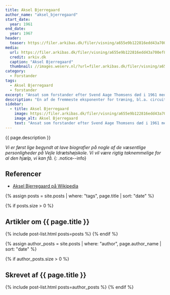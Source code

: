 ```yaml
---
title: Aksel Bjerregaard
author_name: "aksel_bjerregaard"
start_date: 
  year: 1961
end_date:
  year: 1967
header:
  teaser: https://filer.arkibas.dk/filer/visning/a655e9b122816edd43a700ef88d6aa25?t=860f81500e9065900ac37d117d3889c38d1aa7cc591aedad4e2629e0c3414806
media: 
  url: https://filer.arkibas.dk/filer/visning/a655e9b122816edd43a700ef88d6aa25?t=860f81500e9065900ac37d117d3889c38d1aa7cc591aedad4e2629e0c3414806
  credit: arkiv.dk
  caption: "Aksel Bjerregaard"
  thumbnail: //images.weserv.nl/?url=filer.arkibas.dk/filer/visning/a655e9b122816edd43a700ef88d6aa25?t=860f81500e9065900ac37d117d3889c38d1aa7cc591aedad4e2629e0c3414806&w=100
category:
  - Forstander
tags:
  - Aksel Bjerregaard
  - forstander
excerpt: "Ansat som forstander efter Svend Aage Thomsens død i 1961 med stor opbakning fra DIF-baglandet. Forstander sammen med Tage Søgaard. Sluttede som forstander i 1967."
description: "En af de fremmeste eksponenter for træning, bl.a. circuit træning. Blev medforstander for Tage Søgaard. Samarbejdet blev aldrig optimalt og det antydes i Jubilæumsskriftet fra 1992, at Bjerregaard blev nødt til at stoppe, fordi hans livsstil ikke kunne forenes med at være forstander på en Idrætsskole."
sidebar:
  - title: Aksel Bjerregaard
    image: https://filer.arkibas.dk/filer/visning/a655e9b122816edd43a700ef88d6aa25?t=860f81500e9065900ac37d117d3889c38d1aa7cc591aedad4e2629e0c3414806
    image_alt: Aksel Bjerregaard
    text: "Ansat som forstander efter Svend Aage Thomsens død i 1961 med stor opbakning fra DIF-baglandet. Forstander sammen med Tage Søgaard. Sluttede som forstander i 1967."
---
```


{{ page.description }}

_Vi er først lige begyndt at lave biografier på nogle af de væsentlige personligheder på Vejle Idrætshøjskole. Vi vil være rigtig taknemmelige for al den hjælp, vi kan få._
{: .notice--info}

## Referencer

- [Aksel Bjerregaard på Wikipedia](https://da.wikipedia.org/wiki/Aksel_Bjerregaard)

{% assign posts = site.posts | where: "tags", page.title | sort: "date" %}

{% if posts.size > 0 %}
## Artikler om {{ page.title }}
{% include post-list.html posts=posts %}
{% endif %}

{% assign author_posts = site.posts | where: "author", page.author_name | sort: "date" %}

{% if author_posts.size > 0 %}
## Skrevet af {{ page.title }}
{% include post-list.html posts=author_posts %}
{% endif %}
